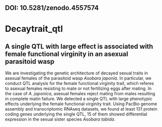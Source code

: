 ## DOI: 10.5281/zenodo.4557574

# Decaytrait_qtl

##  A single QTL with large effect is associated with female functional virginity in an asexual parasitoid wasp

We are investigating the genetic architecture of decayed sexual traits in asexual females of the parasitoid wasp _Asobara japonia_. In particular, we conduct QTL analysis for the female functional virginity trait, which referes to asexual females resisting to mate or not fertilizing eggs after mating. In the case of _A. japonica_, asexual females reject mating from males resulting in complete matin failure. We detected a single QTL with large phenotypic effects underlying the female functional virginity trait. Using PacBio genome assembly and transcriptomic RNAseq datasets, we found at least 131 protein coding genes underlying the single QTL, 15 of them showed differential expression in the sexual sister species _Asobara tabida_. 

